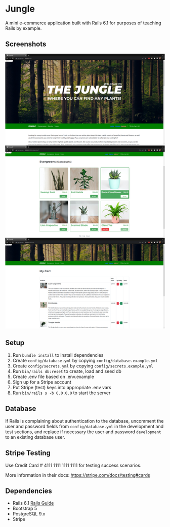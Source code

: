 # Jungle

A mini e-commerce application built with Rails 6.1 for purposes of teaching Rails by example.


## Screenshots
!["Screenshot of the home view"](https://github.com/Smoopfrog/jungle-rails/blob/master/public/images/home_page.png)
!["Screenshot of the products view"](https://github.com/Smoopfrog/jungle-rails/blob/master/public/images/product_page.png)
!["Screenshot of the cart view"](https://github.com/Smoopfrog/jungle-rails/blob/master/public/images/cart_page.png)


## Setup

1. Run `bundle install` to install dependencies
2. Create `config/database.yml` by copying `config/database.example.yml`
3. Create `config/secrets.yml` by copying `config/secrets.example.yml`
4. Run `bin/rails db:reset` to create, load and seed db
5. Create .env file based on .env.example
6. Sign up for a Stripe account
7. Put Stripe (test) keys into appropriate .env vars
8. Run `bin/rails s -b 0.0.0.0` to start the server

## Database

If Rails is complaining about authentication to the database, uncomment the user and password fields from `config/database.yml` in the development and test sections, and replace if necessary the user and password `development` to an existing database user.

## Stripe Testing

Use Credit Card # 4111 1111 1111 1111 for testing success scenarios.

More information in their docs: <https://stripe.com/docs/testing#cards>

## Dependencies

- Rails 6.1 [Rails Guide](http://guides.rubyonrails.org/v6.1/)
- Bootstrap 5
- PostgreSQL 9.x
- Stripe